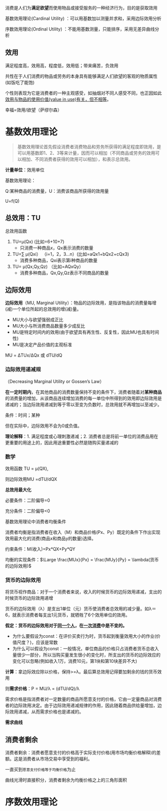 

消费是人们为**满足欲望**而使用物品或接受服务的一种经济行为，目的是获取效用

基数效用理论(Cardinal Utility) ：可以用基数加以测量并求和，采用边际效用分析

序数效用理论(Ordinal Utility) ：不能用基数测量，只能排序，采用无差异曲线分析





## 效用

满足程度高，效用高，程度低，效用低；带来痛苦，负效用

共性在于人们消费的物品或劳务的本身具有能够满足人们欲望的客观的物质属性(如饭吃了能饱)

个性则表现为它是消费者的一种主观感受，如抽烟对不同人感受不同，也正因如此<u>效用与物品的使用价值(value in use)有关，但不相等</u>。

幸福=效用/欲望（萨缪尔森）





# 基数效用理论

> 基数效用理论首先假设消费者消费物品和劳务所获得的满足程度即效用，是可以用基数即1、2、3等来计量，因而可以相加（不同商品或劳务的效用可以相加、不同消费者获得的效用可以相加），和表示总效用。

**计量单位**：效用单位

基数效用理论：

Q:某种商品的消费量，U：消费该商品所获得的效用量

U=f(Q)

## 总效用：TU

总效用函数

1. TU=μ(Qx)  (比如=6+10+7)
    * 只消费一种商品x，Qx表示消费的数量
2. TU=∑ μ(Qxi） （i=1，2，3…n）(比如=aQx1+bQx2+cQx3)
    * 消费多种商品，Qxi表示第i种商品的数量
3. TU= μ(Qx,Qy,Qz) （比如=AQxQy）
    * 消费多种商品，Qx,Qy,Qz表示不同商品的数量



## 边际效用

**边际效用**（MU, Marginal Utility）：物品的边际效用，是指该物品的消费量每增(减)一个单位所起的总效用的增(减)量。

* MU大小与欲望强弱成正比
* MU大小与所消费商品数量多少成反比
* MU是特定时间内的效用(由于欲望具有再生性、反复性，因此MU也具有时间性)
* MU是决定产品价值的主观标准

MU = ΔTUx/ΔQx 或 dTU/dQ

### 边际效用递减规

（Decreasing Marginal Utility or Gossen’s Law）

**在一定时期内**，在其他商品的消费数量保持不变的条件下，消费者随着对**某种商品**的消费量的增加，从该商品连续增加消费的每一单位中所得到的效用即边际效用是递减的；当边际效用递减到等于零以至变为负数时，总效用就不再增加以至减少。

条件：时间；某种

但在实际中，边际效用不会为0或负值。

**理论解释**：1. 满足程度或心理刺激递减；2. 消费者总是将前一单位的消费品用在更重要的用途上的，因此用途重要性必然是随购买量递减的



### 数学

效用函数 TU = μ(QX),

则边际效用MU =dTU/dQX 

**总效用最大化**

必要条件：二阶偏导=0

充分条件：二阶偏导<0



基数效用理论中消费者均衡条件

消费者均衡是指消费者在收入（M）和商品价格(Px、Py）既定的条件下作出实现效用最大化的消费(商品x和商品y的数量)选择。

约束条件：M(收入)=Px\*QX+Py\*QY

均衡的实现条件：$\Large \frac{MUx}{Px} = \frac{MUy}{Py} = \lambda(货币的边际效用)$



### 货币的边际效用

将货币视作商品：对于一个消费者来说，收入的时候货币的边际效用递减，支出的时候货币的边际效用递增

货币的边际效用（λ）是支出1单位（元）货币使消费者总效用的减少量。如λ＝6，就表示消费者每支出1元货币，就牺牲了6个效用单位的效用。

**假定：货币的边际效用对于<u>同一个人</u>，在<u>一次消费</u>中是不变的。**

* 为什么要假设为const：在评价买卖行为时，货币起到衡量效用大小的作业(价值尺度？)，应该是常数
* 为什么可以假设为const：一般情况，单位商品的价格只占消费者货币总收入量很少一部分，所以当购买量发生很小的变化时，所支出的货币的边际效应的变化可以忽略(例如收入1万，消费10元，第1块和第10块差异不大)



**计算**：拿边际效应除以价格，保持>=λ。最后算总效用记得要加剩余的钱的货币效用

则**需求价格**：P = MU/λ = (dTU/dQ)/λ 

需求价格是指消费者对一定数量的商品所愿意支付的价格，它由一定量商品对消费者的边际效用决定。由于边际效用递减规律的作用，因此随着商品供给量增加，边际效用递减，从而需求价格也是递减的。

**需求曲线**





## 消费者剩余

消费者剩余：消费者愿意支付的价格高于实际支付价格(用市场均衡价格解释)的差额。这是消费者从市场交易中享受到的福利。

一直买到`愿意支付价格等于均衡价格`为止



曲线光滑时直接积分，消费者剩余为均衡价格之上的三角形面积



# 序数效用理论
